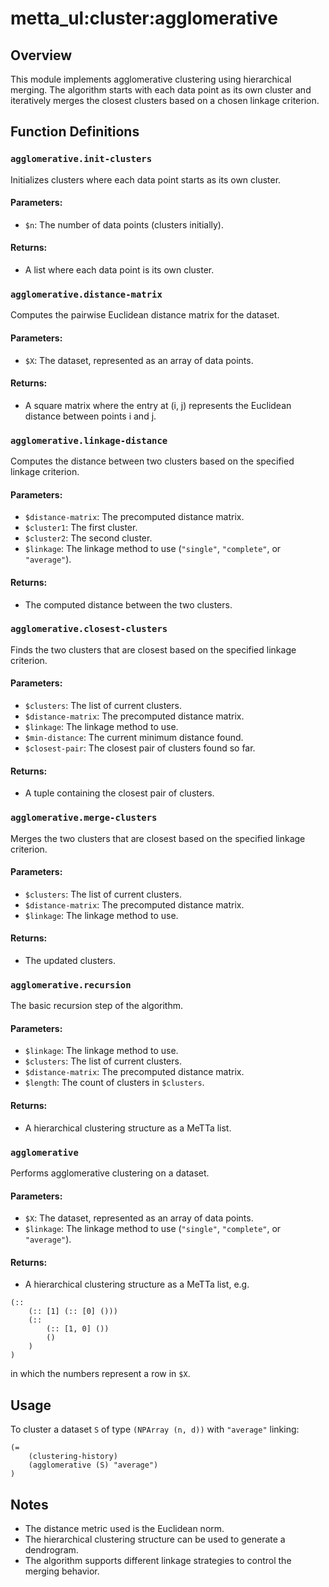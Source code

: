 # metta_ul:cluster:agglomerative

## Overview
This module implements agglomerative clustering using hierarchical merging. The algorithm starts with each data point as its own cluster and iteratively merges the closest clusters based on a chosen linkage criterion.

## Function Definitions

### `agglomerative.init-clusters`
Initializes clusters where each data point starts as its own cluster.

#### Parameters:
- `$n`: The number of data points (clusters initially).

#### Returns:
- A list where each data point is its own cluster.

### `agglomerative.distance-matrix`
Computes the pairwise Euclidean distance matrix for the dataset.

#### Parameters:
- `$X`: The dataset, represented as an array of data points.

#### Returns:
- A square matrix where the entry at (i, j) represents the Euclidean distance between points i and j.

### `agglomerative.linkage-distance`
Computes the distance between two clusters based on the specified linkage criterion.

#### Parameters:
- `$distance-matrix`: The precomputed distance matrix.
- `$cluster1`: The first cluster.
- `$cluster2`: The second cluster.
- `$linkage`: The linkage method to use (`"single"`, `"complete"`, or `"average"`).

#### Returns:
- The computed distance between the two clusters.

### `agglomerative.closest-clusters`
Finds the two clusters that are closest based on the specified linkage criterion.

#### Parameters:
- `$clusters`: The list of current clusters.
- `$distance-matrix`: The precomputed distance matrix.
- `$linkage`: The linkage method to use.
- `$min-distance`: The current minimum distance found.
- `$closest-pair`: The closest pair of clusters found so far.

#### Returns:
- A tuple containing the closest pair of clusters.

### `agglomerative.merge-clusters`
Merges the two clusters that are closest based on the specified linkage criterion.

#### Parameters:
- `$clusters`: The list of current clusters.
- `$distance-matrix`: The precomputed distance matrix.
- `$linkage`: The linkage method to use.

#### Returns:
- The updated clusters.

### `agglomerative.recursion`
The basic recursion step of the algorithm.

#### Parameters:
- `$linkage`: The linkage method to use.
- `$clusters`: The list of current clusters.
- `$distance-matrix`: The precomputed distance matrix.
- `$length`: The count of clusters in `$clusters`.

#### Returns:
- A hierarchical clustering structure as a MeTTa list.

### `agglomerative`
Performs agglomerative clustering on a dataset.

#### Parameters:
- `$X`: The dataset, represented as an array of data points.
- `$linkage`: The linkage method to use (`"single"`, `"complete"`, or `"average"`).

#### Returns:
- A hierarchical clustering structure as a MeTTa list, e.g. 
```metta
(:: 
    (:: [1] (:: [0] ()))
    (:: 
        (:: [1, 0] ()) 
        ()
    )
)
```
in which the numbers represent a row in `$X`.

## Usage
To cluster a dataset `S` of type `(NPArray (n, d))` with `"average"` linking:
```metta
(=
    (clustering-history)
    (agglomerative (S) "average")
)
```

## Notes
- The distance metric used is the Euclidean norm.
- The hierarchical clustering structure can be used to generate a dendrogram.
- The algorithm supports different linkage strategies to control the merging behavior.

